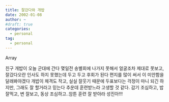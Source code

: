 ```yaml
---
title: 잘갔다와 개밥
date: 2002-01-08
author: ~
#draft: true
categories:
  - personal
tag:
  - personal
---
```




Array

친구 개밥이 오늘 군대에 간다
몇일전 송별회에 나가지 못해서 얼굴조차 제대로 못보고,
잘갔다오란 인사도 하지 못했는데 두고 두고 후회가 된다
편지를 많이 써서 이 미안함을 달래봐야겠다
개밥이 체격도 작고, 실실 잘웃기 때문에 
두표보다는 걱정이 마니 되긴 하지만,
그래도 잘 할거라고 믿는다
추운데 훈련받느라 고생할 것 같다.
감기 조심하고, 밥 잘먹고, 변 잘보고,
동상 조심하고..암튼 훈련 잘 받아라 성진아!!!


 






